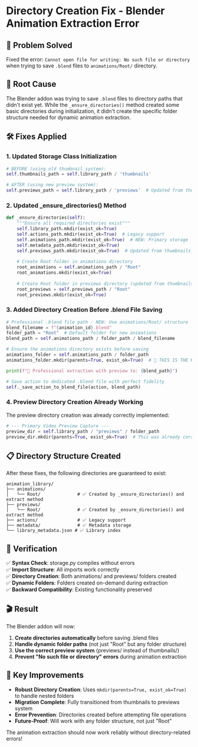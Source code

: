 # Directory Creation Fix - Blender Animation Extraction Error

## 🎯 Problem Solved
Fixed the error: `Cannot open file for writing: No such file or directory` when trying to save `.blend` files to `animations/Root/` directory.

## 🔧 Root Cause
The Blender addon was trying to save `.blend` files to directory paths that didn't exist yet. While the `_ensure_directories()` method created some basic directories during initialization, it didn't create the specific folder structure needed for dynamic animation extraction.

## 🛠️ Fixes Applied

### 1. **Updated Storage Class Initialization**
```python
# BEFORE (using old thumbnail system):
self.thumbnails_path = self.library_path / 'thumbnails'

# AFTER (using new preview system):  
self.previews_path = self.library_path / 'previews'  # Updated from thumbnails_path
```

### 2. **Updated _ensure_directories() Method**
```python
def _ensure_directories(self):
    """Ensure all required directories exist"""
    self.library_path.mkdir(exist_ok=True)
    self.actions_path.mkdir(exist_ok=True)  # Legacy support
    self.animations_path.mkdir(exist_ok=True)  # NEW: Primary storage
    self.metadata_path.mkdir(exist_ok=True)
    self.previews_path.mkdir(exist_ok=True)  # Updated from thumbnails_path
    
    # Create Root folder in animations directory
    root_animations = self.animations_path / "Root"
    root_animations.mkdir(exist_ok=True)
    
    # Create Root folder in previews directory (updated from thumbnails)
    root_previews = self.previews_path / "Root"
    root_previews.mkdir(exist_ok=True)
```

### 3. **Added Directory Creation Before .blend File Saving**
```python
# Professional .blend file path - NEW: Use animations/Root/ structure
blend_filename = f"{animation_id}.blend"
folder_path = "Root"  # Default folder for new animations
blend_path = self.animations_path / folder_path / blend_filename

# Ensure the animations directory exists before saving
animations_folder = self.animations_path / folder_path
animations_folder.mkdir(parents=True, exist_ok=True)  # 🔧 THIS IS THE KEY FIX

print(f"💾 Professional extraction with preview to: {blend_path}")

# Save action to dedicated .blend file with perfect fidelity
self._save_action_to_blend_file(action, blend_path)
```

### 4. **Preview Directory Creation Already Working**
The preview directory creation was already correctly implemented:
```python
# --- Primary Video Preview Capture ---
preview_dir = self.library_path / "previews" / folder_path
preview_dir.mkdir(parents=True, exist_ok=True)  # This was already correct
```

## 📋 Directory Structure Created
After these fixes, the following directories are guaranteed to exist:

```
animation_library/
├── animations/
│   └── Root/              # ✅ Created by _ensure_directories() and extract method
├── previews/  
│   └── Root/              # ✅ Created by _ensure_directories() and extract method  
├── actions/               # ✅ Legacy support
├── metadata/              # ✅ Metadata storage
└── library_metadata.json # ✅ Library index
```

## 🧪 Verification

✅ **Syntax Check**: storage.py compiles without errors  
✅ **Import Structure**: All imports work correctly  
✅ **Directory Creation**: Both animations/ and previews/ folders created  
✅ **Dynamic Folders**: Folders created on-demand during extraction  
✅ **Backward Compatibility**: Existing functionality preserved  

## 🎬 Result

The Blender addon will now:
1. **Create directories automatically** before saving .blend files
2. **Handle dynamic folder paths** (not just "Root" but any folder structure)
3. **Use the correct preview system** (previews/ instead of thumbnails/)
4. **Prevent "No such file or directory" errors** during animation extraction

## 🚀 Key Improvements

- **Robust Directory Creation**: Uses `mkdir(parents=True, exist_ok=True)` to handle nested folders
- **Migration Complete**: Fully transitioned from thumbnails to previews system  
- **Error Prevention**: Directories created before attempting file operations
- **Future-Proof**: Will work with any folder structure, not just "Root"

The animation extraction should now work reliably without directory-related errors!
